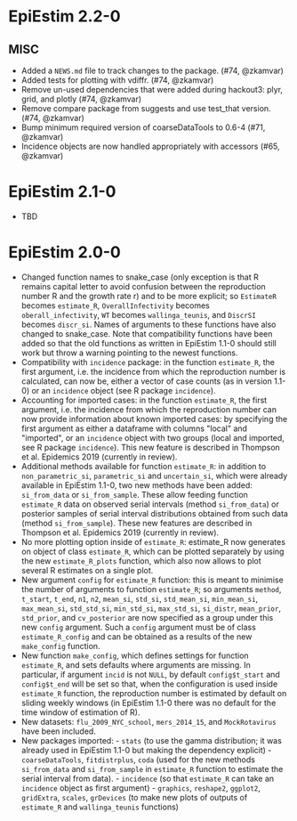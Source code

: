 # EpiEstim 2.2-0

## MISC

* Added a `NEWS.md` file to track changes to the package. (#74, @zkamvar)
* Added tests for plotting with vdiffr. (#74, @zkamvar)
* Remove un-used dependencies that were added during hackout3: plyr, grid, 
  and plotly (#74, @zkamvar)
* Remove compare package from suggests and use test_that version. (#74, @zkamvar)
* Bump minimum required version of coarseDataTools to 0.6-4 (#71, @zkamvar)
* Incidence objects are now handled appropriately with accessors (#65, @zkamvar)

# EpiEstim 2.1-0

* TBD

# EpiEstim 2.0-0

* Changed function names to snake_case (only exception is that R remains capital letter to avoid confusion between the reproduction number R and the growth rate r) and to be more explicit; so `EstimateR` becomes `estimate_R`, `OverallInfectivity` becomes `oberall_infectivity`, `WT` becomes `wallinga_teunis`, and `DiscrSI` becomes `discr_si`. Names of arguments to these functions have also changed to snake_case. Note that compatibility functions have been added so that the old functions as written in EpiEstim 1.1-0 should still work but throw a warning pointing to the newest functions. 
* Compatibility with `incidence` package: in the function `estimate_R`, the first argument, i.e. the incidence from which the reproduction number is calculated, can now be, either a vector of case counts (as in version 1.1-0) or an `incidence` object (see R package `incidence`).
* Accounting for imported cases: in the function `estimate_R`, the first argument, i.e. the incidence from which the reproduction number can now provide information about known imported cases: by specifying the first argument as either a dataframe with columns "local" and "imported", or an `incidence` object with two groups (local and imported, see R package `incidence`). This new feature is described in Thompson et al. Epidemics 2019 (currently in review).
* Additional methods available for function `estimate_R`: in addition to `non_parametric_si`, `parametric_si` and `uncertain_si`, which were already available in EpiEstim 1.1-0, two new methods have been added: `si_from_data` or `si_from_sample`. These allow feeding function `estimate_R` data on observed serial intervals (method `si_from_data`) or posterior samples of serial interval distributions obtained from such data (method `si_from_sample`). These new features are described in Thompson et al. Epidemics 2019 (currently in review).
* No more plotting option inside of `estimate_R`: estimate_R now generates on object of class `estimate_R`, which can be plotted separately by using the new `estimate_R_plots` function, which also now allows to plot several R estimates on a single plot. 
* New argument `config` for `estimate_R` function: this is meant to minimise the number of arguments to function `estimate_R`; so arguments `method`, `t_start`, `t_end`, `n1`, `n2`, `mean_si`, `std_si`, `std_mean_si`, `min_mean_si`, `max_mean_si`, `std_std_si`, `min_std_si`, `max_std_si`, `si_distr`, `mean_prior`, `std_prior`, and `cv_posterior` are now specified as a group under this new `config` argument. Such a `config` argument must be of class `estimate_R_config` and can be obtained as a results of the new `make_config` function. 
* New function `make_config`, which defines settings for function `estimate_R`, and sets defaults where arguments are missing. In particular, if argument `incid` is not `NULL`, by default `config$t_start` and `config$t_end` will be set so that, when the configuration is used inside `estimate_R` function, the reproduction number is estimated by default on sliding weekly windows (in EpiEstim 1.1-0 there was no default for the time window of estimation of R).
* New datasets: `flu_2009_NYC_school`, `mers_2014_15`, and `MockRotavirus` have been included.
* New packages imported: 
      - `stats` (to use the gamma distribution; it was already used in EpiEstim 1.1-0 but making the dependency explicit)
      - `coarseDataTools`, `fitdistrplus`, `coda` (used for the new methods `si_from_data` and `si_from_sample` in `estimate_R` function to estimate the serial interval from data). 
      - `incidence` (so that `estimate_R` can take an `incidence` object as first argument)
      - `graphics`, `reshape2`, `ggplot2`, `gridExtra`, `scales`, `grDevices` (to make new plots of outputs of `estimate_R` and `wallinga_teunis` functions)
      